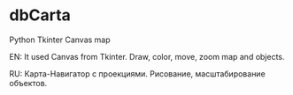 dbCarta
=======

Python Tkinter Canvas map

EN: It used Canvas from Tkinter. Draw, color, move, zoom map and objects.

RU: Карта-Навигатор с проекциями. Рисование, масштабирование объектов. 

